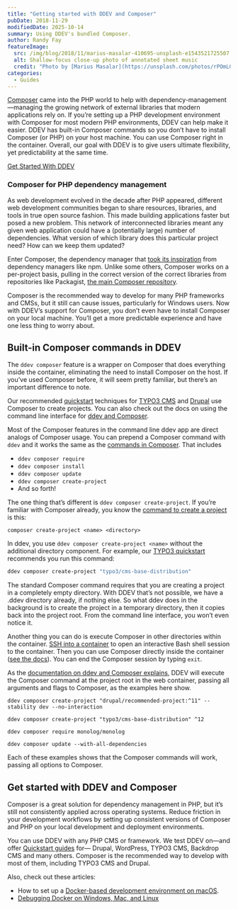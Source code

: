 ```yaml
---
title: "Getting started with DDEV and Composer"
pubDate: 2018-11-29
modifiedDate: 2025-10-14
summary: Using DDEV's bundled Composer.
author: Randy Fay
featureImage:
  src: /img/blog/2018/11/marius-masalar-410695-unsplash-e1543521725507.jpg
  alt: Shallow-focus close-up photo of annotated sheet music
  credit: "Photo by [Marius Masalar](https://unsplash.com/photos/rPOmLGwai2w?utm%5Fsource=unsplash&utm%5Fmedium=referral&utm%5Fcontent=creditCopyText) on [Unsplash](https://unsplash.com/?utm%5Fsource=unsplash&utm%5Fmedium=referral&utm%5Fcontent=creditCopyText)."
categories:
  - Guides
---
```


[Composer](https://getcomposer.org) came into the PHP world to help with dependency-management—managing the growing network of external libraries that modern applications rely on. If you’re setting up a PHP development environment with Composer for most modern PHP environments, DDEV can help make it easier. DDEV has built-in Composer commands so you don’t have to install Composer (or PHP) on your host machine. You can use Composer right in the container. Overall, our goal with DDEV is to give users ultimate flexibility, yet predictability at the same time.

[Get Started With DDEV](/get-started)

### Composer for PHP dependency management

As web development evolved in the decade after PHP appeared, different web development communities began to share resources, libraries, and tools in true open source fashion. This made building applications faster but posed a new problem. This network of interconnected libraries meant any given web application could have a (potentially large) number of dependencies. What version of which library does this particular project need? How can we keep them updated?

Enter Composer, the dependency manager that [took its inspiration](https://getcomposer.org/doc/00-intro.md) from dependency managers like npm. Unlike some others, Composer works on a per-project basis, pulling in the correct version of the correct libraries from repositories like Packagist, [the main Composer repository](https://getcomposer.org/doc/01-basic-usage.md#packagist).

Composer is the recommended way to develop for many PHP frameworks and CMSs, but it still can cause issues, particularly for Windows users. Now with DDEV’s support for Composer, you don’t even have to install Composer on your local machine. You’ll get a more predictable experience and have one less thing to worry about.

## Built-in Composer commands in DDEV

The `ddev composer` feature is a wrapper on Composer that does everything inside the container, eliminating the need to install Composer on the host. If you’ve used Composer before, it will seem pretty familiar, but there’s an important difference to note.

Our recommended [quickstart](https://docs.ddev.com/en/stable/users/quickstart/) techniques for [TYPO3 CMS](https://docs.ddev.com/en/stable/users/quickstart/#typo3) and [Drupal](https://docs.ddev.com/en/stable/users/quickstart/#drupal) use Composer to create projects. You can also check out the docs on using the command line interface for [ddev and Composer](https://docs.ddev.com/en/stable/users/usage/developer-tools/#ddev-and-composer).

Most of the Composer features in the command line ddev app are direct analogs of Composer usage. You can prepend a Composer command with `ddev` and it works the same as the [commands in Composer](https://getcomposer.org/doc/03-cli.md). That includes

- `ddev composer require`
- `ddev composer install`
- `ddev composer update`
- `ddev composer create-project`
- And so forth!

The one thing that’s different is `ddev composer create-project`. If you’re familiar with Composer already, you know the [command to create a project](https://getcomposer.org/doc/03-cli.md#create-project) is this:

`composer create-project <name> <directory>`

In ddev, you use `ddev composer create-project <name>` without the additional directory component. For example, our [TYPO3 quickstart](https://docs.ddev.com/en/stable/users/quickstart/#typo3) recommends you run this command:

```bash
ddev composer create-project "typo3/cms-base-distribution"
```


The standard Composer command requires that you are creating a project in a completely empty directory. With DDEV that’s not possible, we have a .ddev directory already, if nothing else. So what ddev does in the background is to create the project in a temporary directory, then it copies back into the project root. From the command line interface, you won’t even notice it.

Another thing you can do is execute Composer in other directories within the container. [SSH into a container](https://docs.ddev.com/en/stable/users/cli-usage/#ssh-into-containers) to open an interactive Bash shell session to the container. Then you can use Composer directly inside the container ([see the docs](https://docs.ddev.com/en/stable/users/usage/developer-tools/#ddev-and-composer)). You can end the Composer session by typing `exit`.

As the [documentation on ddev and Composer explains](https://docs.ddev.com/en/stable/users/usage/developer-tools/#ddev-and-composer), DDEV will execute the Composer command at the project root in the web container, passing all arguments and flags to Composer, as the examples here show.

`ddev composer create-project "drupal/recommended-project:^11" --stability dev --no-interaction`

`ddev composer create-project "typo3/cms-base-distribution" ^12`

`ddev composer require monolog/monolog`

`ddev composer update --with-all-dependencies`

Each of these examples shows that the Composer commands will work, passing all options to Composer.

## Get started with DDEV and Composer

Composer is a great solution for dependency management in PHP, but it’s still not consistently applied across operating systems. Reduce friction in your development workflows by setting up consistent versions of Composer and PHP on your local development and deployment environments.

You can use DDEV with any PHP CMS or framework. We test DDEV on—and offer [Quickstart guides](https://docs.ddev.com/en/stable/users/quickstart/) for— Drupal, WordPress, TYPO3 CMS, Backdrop CMS and many others. Composer is the recommended way to develop with most of them, including TYPO3 CMS and Drupal.

Also, check out these articles:

- How to set up a [Docker-based development environment on macOS](watch-ddev-local-from-scratch-with-macos.md).
- [Debugging Docker on Windows, Mac, and Linux](debugging-docker-on-windows-mac-and-linux.md)
